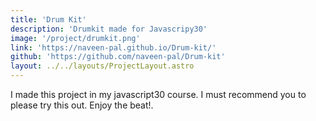 ```yaml
---
title: 'Drum Kit'
description: 'Drumkit made for Javascripy30'
image: '/project/drumkit.png'
link: 'https://naveen-pal.github.io/Drum-kit/'
github: 'https://github.com/naveen-pal/Drum-kit'
layout: ../../layouts/ProjectLayout.astro
---
```


I made this project in my javascript30 course. I must recommend you to please try this out.
Enjoy the beat!. 
